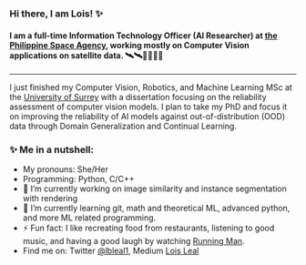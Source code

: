 ### Hi there, I am Lois! ✨
#### I am a full-time Information Technology Officer (AI Researcher) at [the Philippine Space Agency](https://philsa.gov.ph/), working mostly on Computer Vision applications on satellite data. 🛰️🛰️👩‍💻👩‍💻
---
I just finished my Computer Vision, Robotics, and Machine Learning MSc at the [University of Surrey](https://www.surrey.ac.uk/) with a dissertation focusing on the reliability assessment of computer vision models. I plan to take my PhD and focus it on improving the reliability of AI models against out-of-distribution (OOD) data through Domain Generalization and Continual Learning. 

### ✨  Me in a nutshell:
* My pronouns: She/Her
* Programming: Python, C/C++
* 🔭 I’m currently working on image similarity and instance segmentation with rendering
* 🌱 I’m currently learning git, math and theoretical ML, advanced python, and more ML related programming.
* ⚡ Fun fact: I like recreating food from restaurants, listening to good music, and having a good laugh by watching [Running Man](https://programs.sbs.co.kr/en/enter/runningman/main).
* Find me on: Twitter [@lbleal1](https://twitter.com/lbleal1), Medium [Lois Leal](https://lbleal1.medium.com/)


